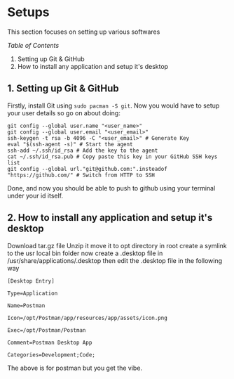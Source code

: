 # Setups

This section focuses on setting up various softwares

*Table of Contents*

1. Setting up Git & GitHub
2. How to install any application and setup it's desktop

## 1. Setting up Git & GitHub

Firstly, install Git using `sudo pacman -S git`. Now you would have to setup your user details so go on about doing:
```
git config --global user.name "<user_name>"
git config --global user.email "<user_email>"
ssh-keygen -t rsa -b 4096 -C "<user_email>" # Generate Key
eval "$(ssh-agent -s)" # Start the agent
ssh-add ~/.ssh/id_rsa # Add the key to the agent
cat ~/.ssh/id_rsa.pub # Copy paste this key in your GitHub SSH keys list
git config --global url."git@github.com:".insteadof "https://github.com/" # Switch from HTTP to SSH
```

Done, and now you should be able to push to github using your terminal under your id itself.


## 2. How to install any application and setup it's desktop

Download tar.gz file
Unzip it
move it to opt directory in root
create a symlink to the usr local bin folder
now create a .desktop file in /usr/share/applications/<name>.desktop
then edit the .desktop file in the following way
```
[Desktop Entry]

Type=Application

Name=Postman

Icon=/opt/Postman/app/resources/app/assets/icon.png

Exec=/opt/Postman/Postman

Comment=Postman Desktop App

Categories=Development;Code;
```
The above is for postman but you get the vibe.
